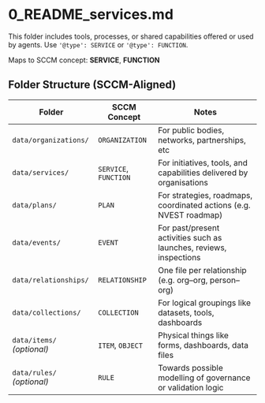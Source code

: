 # 0_README_services.md

This folder includes tools, processes, or shared capabilities offered or used by agents.
Use `'@type': SERVICE` or `'@type': FUNCTION`.

Maps to SCCM concept: **SERVICE**, **FUNCTION**


## Folder Structure (SCCM-Aligned)

| Folder                     | SCCM Concept         | Notes                                                                 |
|----------------------------|----------------------|-----------------------------------------------------------------------|
| `data/organizations/`      | `ORGANIZATION`       | For public bodies, networks, partnerships, etc                        |
| `data/services/`           | `SERVICE`, `FUNCTION`| For initiatives, tools, and capabilities delivered by organisations   |
| `data/plans/`              | `PLAN`               | For strategies, roadmaps, coordinated actions (e.g. NVEST roadmap)    |
| `data/events/`             | `EVENT`              | For past/present activities such as launches, reviews, inspections    |
| `data/relationships/`      | `RELATIONSHIP`       | One file per relationship (e.g. org–org, person–org)                 |
| `data/collections/`        | `COLLECTION`         | For logical groupings like datasets, tools, dashboards                |
| `data/items/` *(optional)* | `ITEM`, `OBJECT`     | Physical things like forms, dashboards, data files                    |
| `data/rules/` *(optional)* | `RULE`               | Towards possible modelling of governance or validation logic          |
